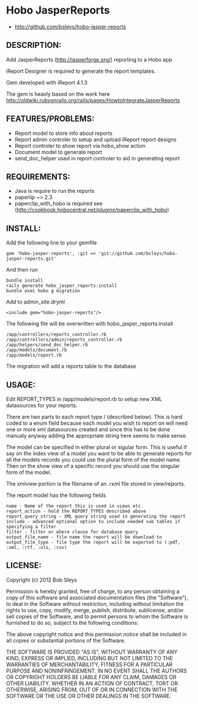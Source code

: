 # Hobo JasperReports

* http://github.com/bsleys/hobo-jasper-reports

## DESCRIPTION:

Add JasperReports (http://jasperforge.org/) reporting to a Hobo app

iReport Designer is required to generate the report templates.

Gem developed with iReport 4.1.3

The gem is heavly based on the work here http://oldwiki.rubyonrails.org/rails/pages/HowtoIntegrateJasperReports

## FEATURES/PROBLEMS:

 * Report model to store info about reports
 * Report admin controler to setup and upload iReport report designs
 * Report controler to show report via hobo_show action
 * Document model to generate report
 * send_doc_helper used in report controler to aid in generating report  

## REQUIREMENTS:

 * Java is require to run the reports
 * paperlip ~> 2.3
 * paperclip_with_hobo is required see (http://cookbook.hobocentral.net/plugins/paperclip_with_hobo)

## INSTALL:

Add the following line to your gemfile

    gem 'hobo-jasper-reports', :git => 'git://github.com/bsleys/hobo-jasper-reports.git'
  
And then run
   
    bundle install
    rails generate hobo_jasper_reports:install
    bundle exec hobo g migration
    
Add to admin_site.dryml
    
    <include gem="hobo-jasper-reports"/>
  
The following file will be overwritten with hobo_jasper_reports:install

	/app/controllers/reports_controller.rb
	/app/controllers/admin/reports_controller.rb
	/app/helpers/send_doc_helper.rb
	/app/models/document.rb
	/app/models/report.rb

The migration will add a reports table to the database

## USAGE:

Edit REPORT_TYPES in /app/models/report.rb to setup new XML datasources for your reports.

There are two parts to each report type <model>/<xmlview> (described below).  This is hard coded to a enum field because
each model you wish to report on will need one or more xml datasources created and since this has to be done manualy
anyway adding the appropriate string here seems to make sense.

The model can be specified in either plural or sigular form.  This is useful if say on the index view of a model
you want to be able to generate reports for all the models records you could use the plural form of the model name.
Then on the show view of a specific record you should use the singular form of the model.

The xmlview portion is the filename of an .rxml file stored in view/reports.

The report model has the following fields

	name - Name of the report this is used in views etc.
	report_action - hold the REPORT_TYPES described above
	report_query_string - XML query string used in generating the report
	include - advanced optional option to include needed sub tables if specifying a filter
	filter - filter or where clause for database query
	output_file_name - file name the report will be download to
	output_file_type - file type the report will be exported to (:pdf, :xml, :rtf, :xls, :csv)

## LICENSE:

Copyright (c) 2012 Bob Sleys

Permission is hereby granted, free of charge, to any person
obtaining a copy of this software and associated documentation
files (the "Software"), to deal in the Software without
restriction, including without limitation the rights to use,
copy, modify, merge, publish, distribute, sublicense, and/or sell
copies of the Software, and to permit persons to whom the
Software is furnished to do so, subject to the following
conditions:

The above copyright notice and this permission notice shall be
included in all copies or substantial portions of the Software.

THE SOFTWARE IS PROVIDED "AS IS", WITHOUT WARRANTY OF ANY KIND,
EXPRESS OR IMPLIED, INCLUDING BUT NOT LIMITED TO THE WARRANTIES
OF MERCHANTABILITY, FITNESS FOR A PARTICULAR PURPOSE AND
NONINFRINGEMENT. IN NO EVENT SHALL THE AUTHORS OR COPYRIGHT
HOLDERS BE LIABLE FOR ANY CLAIM, DAMAGES OR OTHER LIABILITY,
WHETHER IN AN ACTION OF CONTRACT, TORT OR OTHERWISE, ARISING
FROM, OUT OF OR IN CONNECTION WITH THE SOFTWARE OR THE USE OR
OTHER DEALINGS IN THE SOFTWARE.